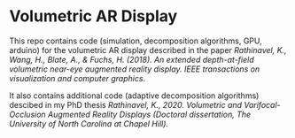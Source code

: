 # Volumetric AR Display

This repo contains code (simulation, decomposition algorithms, GPU, arduino) for the volumetric AR display described in the paper *Rathinavel, K., Wang, H., Blate, A., & Fuchs, H. (2018). An extended depth-at-field volumetric near-eye augmented reality display. IEEE transactions on visualization and computer graphics*.

It also contains additional code (adaptive decomposition algorithms) descibed in my PhD thesis *Rathinavel, K., 2020. Volumetric and Varifocal-Occlusion Augmented Reality Displays (Doctoral dissertation, The University of North Carolina at Chapel Hill).*